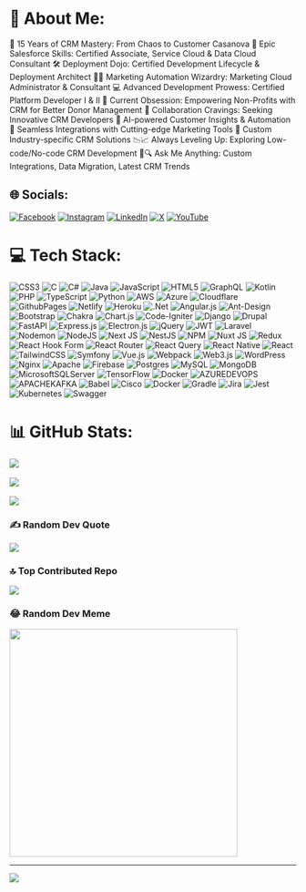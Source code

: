 # 💫 About Me:

🎉 15 Years of CRM Mastery: From Chaos to Customer Casanova
🌟 Epic Salesforce Skills: Certified Associate, Service Cloud & Data Cloud Consultant
🛠️ Deployment Dojo: Certified Development Lifecycle & Deployment Architect
📧✨ Marketing Automation Wizardry: Marketing Cloud Administrator & Consultant
💻 Advanced Development Prowess: Certified Platform Developer I & II
🤝 Current Obsession: Empowering Non-Profits with CRM for Better Donor Management
🚀 Collaboration Cravings: Seeking Innovative CRM Developers
🤖 AI-powered Customer Insights & Automation
🔄 Seamless Integrations with Cutting-edge Marketing Tools
🏢 Custom Industry-specific CRM Solutions
📉📈 Always Leveling Up: Exploring Low-code/No-code CRM Development
💬🔍 Ask Me Anything: Custom Integrations, Data Migration, Latest CRM Trends

## 🌐 Socials:
[![Facebook](https://img.shields.io/badge/Facebook-%231877F2.svg?logo=Facebook&logoColor=white)](https://facebook.com/crecentechsystems)
[![Instagram](https://img.shields.io/badge/Instagram-%23E4405F.svg?logo=Instagram&logoColor=white)](https://instagram.com/crecentechsystems)
[![LinkedIn](https://img.shields.io/badge/LinkedIn-%230077B5.svg?logo=linkedin&logoColor=white)](https://linkedin.com/in/crecentechsystems)
[![X](https://img.shields.io/badge/X-black.svg?logo=X&logoColor=white)](https://x.com/crecen_tech)
[![YouTube](https://img.shields.io/badge/YouTube-%23FF0000.svg?logo=YouTube&logoColor=white)](https://youtube.com/@UCwYuqgY6XoqGYp00k78UAjg)

# 💻 Tech Stack:
![CSS3](https://img.shields.io/badge/css3-%231572B6.svg?style=plastic&logo=css3&logoColor=white)
![C](https://img.shields.io/badge/c-%2300599C.svg?style=plastic&logo=c&logoColor=white)
![C#](https://img.shields.io/badge/c%23-%23239120.svg?style=plastic&logo=csharp&logoColor=white)
![Java](https://img.shields.io/badge/java-%23ED8B00.svg?style=plastic&logo=openjdk&logoColor=white)
![JavaScript](https://img.shields.io/badge/javascript-%23323330.svg?style=plastic&logo=javascript&logoColor=%23F7DF1E)
![HTML5](https://img.shields.io/badge/html5-%23E34F26.svg?style=plastic&logo=html5&logoColor=white)
![GraphQL](https://img.shields.io/badge/-GraphQL-E10098?style=plastic&logo=graphql&logoColor=white)
![Kotlin](https://img.shields.io/badge/kotlin-%237F52FF.svg?style=plastic&logo=kotlin&logoColor=white)
![PHP](https://img.shields.io/badge/php-%23777BB4.svg?style=plastic&logo=php&logoColor=white)
![TypeScript](https://img.shields.io/badge/typescript-%23007ACC.svg?style=plastic&logo=typescript&logoColor=white)
![Python](https://img.shields.io/badge/python-3670A0?style=plastic&logo=python&logoColor=ffdd54)
![AWS](https://img.shields.io/badge/AWS-%23FF9900.svg?style=plastic&logo=amazon-aws&logoColor=white)
![Azure](https://img.shields.io/badge/azure-%230072C6.svg?style=plastic&logo=microsoftazure&logoColor=white)
![Cloudflare](https://img.shields.io/badge/Cloudflare-F38020?style=plastic&logo=Cloudflare&logoColor=white)
![GithubPages](https://img.shields.io/badge/github%20pages-121013?style=plastic&logo=github&logoColor=white)
![Netlify](https://img.shields.io/badge/netlify-%23000000.svg?style=plastic&logo=netlify&logoColor=#00C7B7)
![Heroku](https://img.shields.io/badge/heroku-%23430098.svg?style=plastic&logo=heroku&logoColor=white)
![.Net](https://img.shields.io/badge/.NET-5C2D91?style=plastic&logo=.net&logoColor=white)
![Angular.js](https://img.shields.io/badge/angular.js-%23E23237.svg?style=plastic&logo=angularjs&logoColor=white)
![Ant-Design](https://img.shields.io/badge/-AntDesign-%230170FE?style=plastic&logo=ant-design&logoColor=white)
![Bootstrap](https://img.shields.io/badge/bootstrap-%238511FA.svg?style=plastic&logo=bootstrap&logoColor=white)
![Chakra](https://img.shields.io/badge/chakra-%234ED1C5.svg?style=plastic&logo=chakraui&logoColor=white)
![Chart.js](https://img.shields.io/badge/chart.js-F5788D.svg?style=plastic&logo=chart.js&logoColor=white)
![Code-Igniter](https://img.shields.io/badge/CodeIgniter-%23EF4223.svg?style=plastic&logo=codeIgniter&logoColor=white)
![Django](https://img.shields.io/badge/django-%23092E20.svg?style=plastic&logo=django&logoColor=white)
![Drupal](https://img.shields.io/badge/drupal-%230678BE.svg?style=plastic&logo=drupal&logoColor=white)
![FastAPI](https://img.shields.io/badge/FastAPI-005571?style=plastic&logo=fastapi)
![Express.js](https://img.shields.io/badge/express.js-%23404d59.svg?style=plastic&logo=express&logoColor=%2361DAFB)
![Electron.js](https://img.shields.io/badge/Electron-191970?style=plastic&logo=Electron&logoColor=white)
![jQuery](https://img.shields.io/badge/jquery-%230769AD.svg?style=plastic&logo=jquery&logoColor=white)
![JWT](https://img.shields.io/badge/JWT-black?style=plastic&logo=JSON%20web%20tokens)
![Laravel](https://img.shields.io/badge/laravel-%23FF2D20.svg?style=plastic&logo=laravel&logoColor=white)
![Nodemon](https://img.shields.io/badge/NODEMON-%23323330.svg?style=plastic&logo=nodemon&logoColor=%BBDEAD)
![NodeJS](https://img.shields.io/badge/node.js-6DA55F?style=plastic&logo=node.js&logoColor=white) ![Next
JS](https://img.shields.io/badge/Next-black?style=plastic&logo=next.js&logoColor=white)
![NestJS](https://img.shields.io/badge/nestjs-%23E0234E.svg?style=plastic&logo=nestjs&logoColor=white)
![NPM](https://img.shields.io/badge/NPM-%23CB3837.svg?style=plastic&logo=npm&logoColor=white) ![Nuxt
JS](https://img.shields.io/badge/Nuxt-002E3B?style=plastic&logo=nuxt.js&logoColor=#00DC82)
![Redux](https://img.shields.io/badge/redux-%23593d88.svg?style=plastic&logo=redux&logoColor=white) ![React Hook
Form](https://img.shields.io/badge/React%20Hook%20Form-%23EC5990.svg?style=plastic&logo=reacthookform&logoColor=white)
![React Router](https://img.shields.io/badge/React_Router-CA4245?style=plastic&logo=react-router&logoColor=white)
![React Query](https://img.shields.io/badge/-React%20Query-FF4154?style=plastic&logo=react%20query&logoColor=white)
![React Native](https://img.shields.io/badge/react_native-%2320232a.svg?style=plastic&logo=react&logoColor=%2361DAFB)
![React](https://img.shields.io/badge/react-%2320232a.svg?style=plastic&logo=react&logoColor=%2361DAFB)
![TailwindCSS](https://img.shields.io/badge/tailwindcss-%2338B2AC.svg?style=plastic&logo=tailwind-css&logoColor=white)
![Symfony](https://img.shields.io/badge/symfony-%23000000.svg?style=plastic&logo=symfony&logoColor=white)
![Vue.js](https://img.shields.io/badge/vue.js-%2335495e.svg?style=plastic&logo=vuedotjs&logoColor=%234FC08D)
![Webpack](https://img.shields.io/badge/webpack-%238DD6F9.svg?style=plastic&logo=webpack&logoColor=black)
![Web3.js](https://img.shields.io/badge/web3.js-F16822?style=plastic&logo=web3.js&logoColor=white)
![WordPress](https://img.shields.io/badge/WordPress-%23117AC9.svg?style=plastic&logo=WordPress&logoColor=white)
![Nginx](https://img.shields.io/badge/nginx-%23009639.svg?style=plastic&logo=nginx&logoColor=white)
![Apache](https://img.shields.io/badge/apache-%23D42029.svg?style=plastic&logo=apache&logoColor=white)
![Firebase](https://img.shields.io/badge/Firebase-039BE5?style=plastic&logo=Firebase&logoColor=white)
![Postgres](https://img.shields.io/badge/postgres-%23316192.svg?style=plastic&logo=postgresql&logoColor=white)
![MySQL](https://img.shields.io/badge/mysql-%2300000f.svg?style=plastic&logo=mysql&logoColor=white)
![MongoDB](https://img.shields.io/badge/MongoDB-%234ea94b.svg?style=plastic&logo=mongodb&logoColor=white)
![MicrosoftSQLServer](https://img.shields.io/badge/Microsoft%20SQL%20Server-CC2927?style=plastic&logo=microsoft%20sql%20server&logoColor=white)
![TensorFlow](https://img.shields.io/badge/TensorFlow-%23FF6F00.svg?style=plastic&logo=TensorFlow&logoColor=white)
![Docker](https://img.shields.io/badge/docker-%230db7ed.svg?style=plastic&logo=docker&logoColor=white)
![AZUREDEVOPS](https://img.shields.io/badge/azuredevops-0078D7.svg?style=plastic&logo=azuredevops&logoColor=white&color=%230078D7)
![APACHEKAFKA](https://img.shields.io/badge/apachekafka-231F20.svg?style=plastic&logo=apachekafka&logoColor=white&color=%23231F20)
![Babel](https://img.shields.io/badge/Babel-F9DC3e?style=plastic&logo=babel&logoColor=black)
![Cisco](https://img.shields.io/badge/cisco-%23049fd9.svg?style=plastic&logo=cisco&logoColor=black)
![Docker](https://img.shields.io/badge/docker-%230db7ed.svg?style=plastic&logo=docker&logoColor=white)
![Gradle](https://img.shields.io/badge/Gradle-02303A.svg?style=plastic&logo=Gradle&logoColor=white)
![Jira](https://img.shields.io/badge/jira-%230A0FFF.svg?style=plastic&logo=jira&logoColor=white)
![Jest](https://img.shields.io/badge/-jest-%23C21325?style=plastic&logo=jest&logoColor=white)
![Kubernetes](https://img.shields.io/badge/kubernetes-%23326ce5.svg?style=plastic&logo=kubernetes&logoColor=white)
![Swagger](https://img.shields.io/badge/-Swagger-%23Clojure?style=plastic&logo=swagger&logoColor=white)
# 📊 GitHub Stats:
![](https://github-readme-stats.vercel.app/api?username=hellworold&theme=solarized-dark&hide_border=true&include_all_commits=false&count_private=false)<br /><br />
![](https://github-readme-streak-stats.herokuapp.com/?user=hellworold&theme=solarized-dark&hide_border=true)<br /><br />
![](https://github-readme-stats.vercel.app/api/top-langs/?username=hellworold&theme=solarized-dark&hide_border=true&include_all_commits=false&count_private=false&layout=compact)

### ✍️ Random Dev Quote
![](https://quotes-github-readme.vercel.app/api?type=horizontal&theme=gruvbox)

### 🔝 Top Contributed Repo
![](https://github-contributor-stats.vercel.app/api?username=hellworold&limit=5&theme=dark&combine_all_yearly_contributions=true)

### 😂 Random Dev Meme
<img src='https://randommeme-five.vercel.app/' style="height: 400px;" />

---
[![](https://visitcount.itsvg.in/api?id=hellworold&icon=0&color=0)](https://visitcount.itsvg.in)

<!-- Proudly created with GPRM ( https://gprm.itsvg.in ) -->
